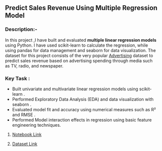 <h2 align="left">Predict Sales Revenue Using Multiple Regression Model </h2>

### Description:-

In this project ,I have built and evaluated **multiple linear regression models** using Python. I have used scikit-learn to calculate the regression, while using pandas for data management and seaborn for data visualization. The dataset for this project consists of the very popular [Advertising](%28https://www.kaggle.com/ishaanv/ISLR-Auto#Advertising.csv%29) dataset to predict sales revenue based on advertising spending through media such as TV, radio, and newspaper.

### Key Task : 
 - Built univariate and multivariate linear regression models using scikit-learn .
 - Performed Exploratory Data Analysis (EDA) and data visualization with seaborn .
 - Evaluated model fit and accuracy using numerical measures such as R² and RMSE .
 - Performed Model interaction effects in regression using basic feature engineering techniques.


1. [Notebook Link](https://github.com/Mr-Meiy/Sales-Prediction-Using-Multiple-Regression/blob/master/multiple.ipynb)

2. [Dataset Link](https://github.com/Mr-Meiy/Sales-Prediction-Using-Multiple-Regression/blob/master/Advertising.csv)
